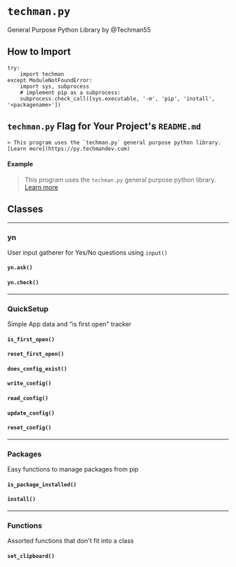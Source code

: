 # `techman.py`

General Purpose Python Library by @Techman55

## How to Import

```
try:
    import techman
except ModuleNotFoundError:
    import sys, subprocess
    # implement pip as a subprocess:
    subprocess.check_call([sys.executable, '-m', 'pip', 'install', '<packagename>'])
```

## `techman.py` Flag for Your Project's `README.md`

```
> This program uses the `techman.py` general purpose python library. [Learn more](https://py.techmandev.com)
```

#### Example

> This program uses the `techman.py` general purpose python library. [Learn more](https://py.techmandev.com)


## Classes

---

### yn

User input gatherer for Yes/No questions using `input()`

#### `yn.ask()`
#### `yn.check()`

---

### QuickSetup

Simple App data and "is first open" tracker

#### `is_first_open()`

#### `reset_first_open()`

#### `does_config_exist()`

#### `write_config()`

#### `read_config()`

#### `update_config()`

#### `reset_config()`


---

### Packages

Easy functions to manage packages from pip

#### `is_package_installed()`

#### `install()`

---
### Functions

Assorted functions that don't fit into a class

#### `set_clipboard()`
